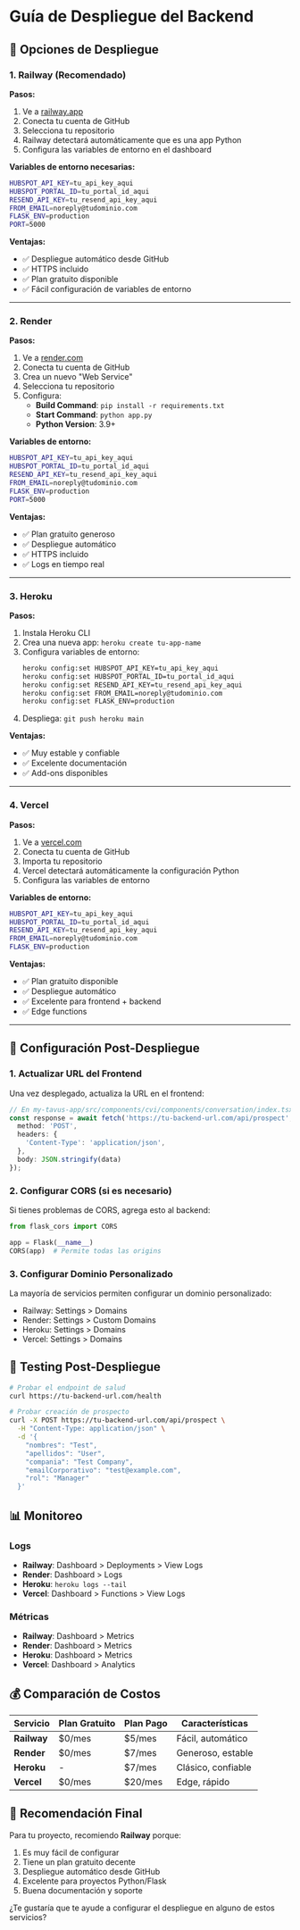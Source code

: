 # Guía de Despliegue del Backend

## 🚀 Opciones de Despliegue

### 1. Railway (Recomendado)

**Pasos:**
1. Ve a [railway.app](https://railway.app)
2. Conecta tu cuenta de GitHub
3. Selecciona tu repositorio
4. Railway detectará automáticamente que es una app Python
5. Configura las variables de entorno en el dashboard

**Variables de entorno necesarias:**
```bash
HUBSPOT_API_KEY=tu_api_key_aqui
HUBSPOT_PORTAL_ID=tu_portal_id_aqui
RESEND_API_KEY=tu_resend_api_key_aqui
FROM_EMAIL=noreply@tudominio.com
FLASK_ENV=production
PORT=5000
```

**Ventajas:**
- ✅ Despliegue automático desde GitHub
- ✅ HTTPS incluido
- ✅ Plan gratuito disponible
- ✅ Fácil configuración de variables de entorno

---

### 2. Render

**Pasos:**
1. Ve a [render.com](https://render.com)
2. Conecta tu cuenta de GitHub
3. Crea un nuevo "Web Service"
4. Selecciona tu repositorio
5. Configura:
   - **Build Command**: `pip install -r requirements.txt`
   - **Start Command**: `python app.py`
   - **Python Version**: 3.9+

**Variables de entorno:**
```bash
HUBSPOT_API_KEY=tu_api_key_aqui
HUBSPOT_PORTAL_ID=tu_portal_id_aqui
RESEND_API_KEY=tu_resend_api_key_aqui
FROM_EMAIL=noreply@tudominio.com
FLASK_ENV=production
PORT=5000
```

**Ventajas:**
- ✅ Plan gratuito generoso
- ✅ Despliegue automático
- ✅ HTTPS incluido
- ✅ Logs en tiempo real

---

### 3. Heroku

**Pasos:**
1. Instala Heroku CLI
2. Crea una nueva app: `heroku create tu-app-name`
3. Configura variables de entorno:
   ```bash
   heroku config:set HUBSPOT_API_KEY=tu_api_key_aqui
   heroku config:set HUBSPOT_PORTAL_ID=tu_portal_id_aqui
   heroku config:set RESEND_API_KEY=tu_resend_api_key_aqui
   heroku config:set FROM_EMAIL=noreply@tudominio.com
   heroku config:set FLASK_ENV=production
   ```
4. Despliega: `git push heroku main`

**Ventajas:**
- ✅ Muy estable y confiable
- ✅ Excelente documentación
- ✅ Add-ons disponibles

---

### 4. Vercel

**Pasos:**
1. Ve a [vercel.com](https://vercel.com)
2. Conecta tu cuenta de GitHub
3. Importa tu repositorio
4. Vercel detectará automáticamente la configuración Python
5. Configura las variables de entorno

**Variables de entorno:**
```bash
HUBSPOT_API_KEY=tu_api_key_aqui
HUBSPOT_PORTAL_ID=tu_portal_id_aqui
RESEND_API_KEY=tu_resend_api_key_aqui
FROM_EMAIL=noreply@tudominio.com
FLASK_ENV=production
```

**Ventajas:**
- ✅ Plan gratuito disponible
- ✅ Despliegue automático
- ✅ Excelente para frontend + backend
- ✅ Edge functions

---

## 🔧 Configuración Post-Despliegue

### 1. Actualizar URL del Frontend

Una vez desplegado, actualiza la URL en el frontend:

```typescript
// En my-tavus-app/src/components/cvi/components/conversation/index.tsx
const response = await fetch('https://tu-backend-url.com/api/prospect', {
  method: 'POST',
  headers: {
    'Content-Type': 'application/json',
  },
  body: JSON.stringify(data)
});
```

### 2. Configurar CORS (si es necesario)

Si tienes problemas de CORS, agrega esto al backend:

```python
from flask_cors import CORS

app = Flask(__name__)
CORS(app)  # Permite todas las origins
```

### 3. Configurar Dominio Personalizado

La mayoría de servicios permiten configurar un dominio personalizado:
- Railway: Settings > Domains
- Render: Settings > Custom Domains
- Heroku: Settings > Domains
- Vercel: Settings > Domains

## 🧪 Testing Post-Despliegue

```bash
# Probar el endpoint de salud
curl https://tu-backend-url.com/health

# Probar creación de prospecto
curl -X POST https://tu-backend-url.com/api/prospect \
  -H "Content-Type: application/json" \
  -d '{
    "nombres": "Test",
    "apellidos": "User",
    "compania": "Test Company",
    "emailCorporativo": "test@example.com",
    "rol": "Manager"
  }'
```

## 📊 Monitoreo

### Logs
- **Railway**: Dashboard > Deployments > View Logs
- **Render**: Dashboard > Logs
- **Heroku**: `heroku logs --tail`
- **Vercel**: Dashboard > Functions > View Logs

### Métricas
- **Railway**: Dashboard > Metrics
- **Render**: Dashboard > Metrics
- **Heroku**: Dashboard > Metrics
- **Vercel**: Dashboard > Analytics

## 💰 Comparación de Costos

| Servicio | Plan Gratuito | Plan Pago | Características |
|----------|---------------|-----------|-----------------|
| **Railway** | $0/mes | $5/mes | Fácil, automático |
| **Render** | $0/mes | $7/mes | Generoso, estable |
| **Heroku** | - | $7/mes | Clásico, confiable |
| **Vercel** | $0/mes | $20/mes | Edge, rápido |

## 🎯 Recomendación Final

Para tu proyecto, recomiendo **Railway** porque:
1. Es muy fácil de configurar
2. Tiene un plan gratuito decente
3. Despliegue automático desde GitHub
4. Excelente para proyectos Python/Flask
5. Buena documentación y soporte

¿Te gustaría que te ayude a configurar el despliegue en alguno de estos servicios?
